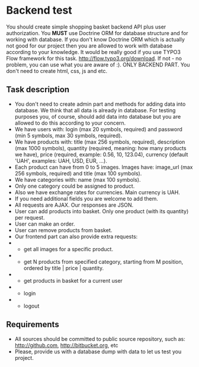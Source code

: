 Backend test
==============
You should create simple shopping basket backend API plus user authorization.
You **MUST** use Doctrine ORM for database structure and for working with database.
If you don't know Doctrine ORM which is actually not good for our project then you are allowed to work with database according to your knowledge.
It would be really good if you use TYPO3 Flow framework for this task. http://flow.typo3.org/download. If not - no problem, you can use what you are aware of :).
ONLY BACKEND PART. You don't need to create html, css, js and etc.

Task description
------------------
- You don't need to create admin part and methods for adding data into database. We think that all data is already in database. For testing
purposes you, of course, should add data into database but you are allowed to do this according to your concern.
- We have users with: login (max 20 symbols, required) and password (min 5 symbols, max 30 symbols, required).
- We have products with: title (max 256 symbols, required), description (max 1000 symbols), quantity (required, meaning: how many products we have),
price (required, example: 0.56, 10, 123.04), currency (default 'UAH', examples: UAH, USD, EUR, ...).
- Each product can have from 0 to 5 images. Images have: image_url (max 256 symbols, required) and title (max 100 symbols).
- We have categories with: name (max 100 symbols).
- Only one category could be assigned to product.
- Also we have exchange rates for currencies. Main currency is UAH.
- If you need additional fields you are welcome to add them.
- All requests are AJAX. Our responses are JSON.
- User can add products into basket. Only one product (with its quantity) per request.
- User can make an order.
- User can remove products from basket.
- Our frontend part can also provide extra requests:
- - get all images for a specific product.
- - get N products from specified category, starting from M position, ordered by title | price | quantity.
- - get products in basket for a current user
- - login
- - logout

Requirements
-----------------
- All sources should be committed to public source repository, such as: http://github.com, http://bitbucket.org, etc
- Please, provide us with a database dump with data to let us test you project.